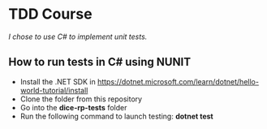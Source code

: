 # TDD Course

*I chose to use C# to implement unit tests.*

## How to run tests in C# using NUNIT

- Install the .NET SDK in https://dotnet.microsoft.com/learn/dotnet/hello-world-tutorial/install
- Clone the folder from this repository
- Go into the **dice-rp-tests** folder
- Run the following command to launch testing: **dotnet test**
